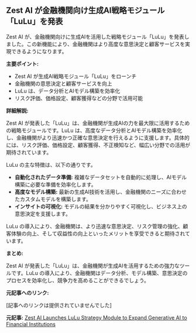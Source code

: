 ## Zest AI が金融機関向け生成AI戦略モジュール「LuLu」を発表

Zest AI が、金融機関向けに生成AIを活用した戦略モジュール「LuLu」を発表しました。この新機能により、金融機関はより高度な意思決定と顧客サービスを実現できるようになります。

**主要ポイント:**

* Zest AI が生成AI戦略モジュール「LuLu」をローンチ
* 金融機関の意思決定と顧客サービスを向上
* LuLu は、データ分析とAIモデル構築を効率化
* リスク評価、価格設定、顧客獲得などの分野で活用可能

**詳細解説:**

Zest AI が発表した「LuLu」は、金融機関が生成AIの力を最大限に活用するための戦略モジュールです。LuLu は、高度なデータ分析とAIモデル構築を効率化し、金融機関がより迅速かつ正確な意思決定を行えるように支援します。具体的には、リスク評価、価格設定、顧客獲得、不正検知など、幅広い分野での活用が期待されています。

LuLu の主な特徴は、以下の通りです。

* **自動化されたデータ準備:** 複雑なデータセットを自動的に処理し、AIモデル構築に必要な準備を効率化します。
* **高度なモデル構築:** 最新の生成AI技術を活用し、金融機関のニーズに合わせたカスタムモデルを構築します。
* **インサイトの可視化:** モデルの結果を分かりやすく可視化し、ビジネス上の意思決定を支援します。

LuLu の導入により、金融機関は、より迅速な意思決定、リスク管理の強化、顧客体験の向上、そして収益性の向上といったメリットを享受できると期待されています。

**まとめ:**

Zest AI が発表した「LuLu」は、金融機関が生成AIを活用するための強力なツールです。LuLu の導入により、金融機関はデータ分析、モデル構築、意思決定のプロセスを効率化し、競争力を高めることができるでしょう。

**元記事へのリンク:**

[記事へのリンクは提供されていませんでした]


**元記事:** [Zest AI Launches LuLu Strategy Module to Expand Generative AI to Financial Institutions](https://finance.yahoo.com/news/zest-ai-launches-lulu-strategy-130000450.html)